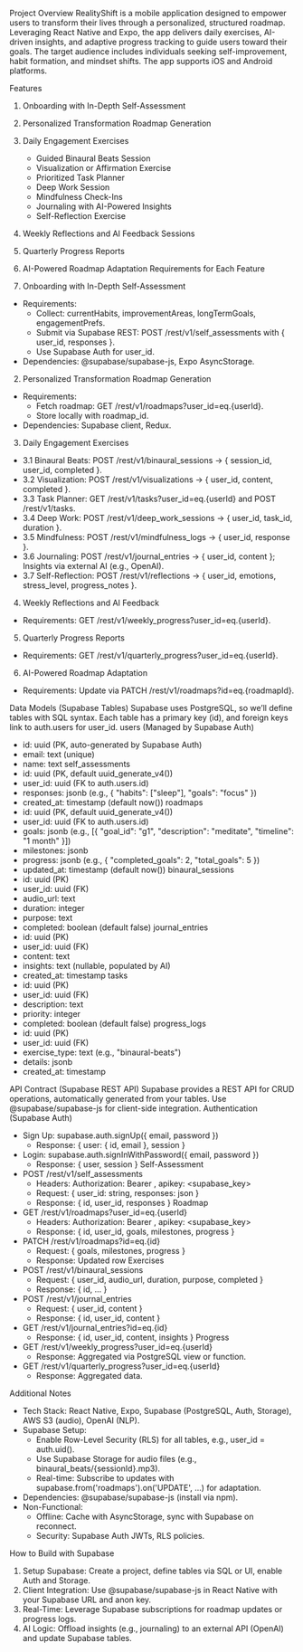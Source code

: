 Project Overview
RealityShift is a mobile application designed to empower users to transform their lives through a personalized, structured roadmap. Leveraging React Native and Expo, the app delivers daily exercises, AI-driven insights, and adaptive progress tracking to guide users toward their goals. The target audience includes individuals seeking self-improvement, habit formation, and mindset shifts. The app supports iOS and Android platforms.

Features
1. Onboarding with In-Depth Self-Assessment
2. Personalized Transformation Roadmap Generation
3. Daily Engagement Exercises
    * Guided Binaural Beats Session
    * Visualization or Affirmation Exercise
    * Prioritized Task Planner
    * Deep Work Session
    * Mindfulness Check-Ins
    * Journaling with AI-Powered Insights
    * Self-Reflection Exercise
4. Weekly Reflections and AI Feedback Sessions
5. Quarterly Progress Reports
6. AI-Powered Roadmap Adaptation
Requirements for Each Feature

1. Onboarding with In-Depth Self-Assessment
* Requirements:
    * Collect: currentHabits, improvementAreas, longTermGoals, engagementPrefs.
    * Submit via Supabase REST: POST /rest/v1/self_assessments with { user_id, responses }.
    * Use Supabase Auth for user_id.
* Dependencies: @supabase/supabase-js, Expo AsyncStorage.
2. Personalized Transformation Roadmap Generation
* Requirements:
    * Fetch roadmap: GET /rest/v1/roadmaps?user_id=eq.{userId}.
    * Store locally with roadmap_id.
* Dependencies: Supabase client, Redux.
3. Daily Engagement Exercises
* 3.1 Binaural Beats: POST /rest/v1/binaural_sessions → { session_id, user_id, completed }.
* 3.2 Visualization: POST /rest/v1/visualizations → { user_id, content, completed }.
* 3.3 Task Planner: GET /rest/v1/tasks?user_id=eq.{userId} and POST /rest/v1/tasks.
* 3.4 Deep Work: POST /rest/v1/deep_work_sessions → { user_id, task_id, duration }.
* 3.5 Mindfulness: POST /rest/v1/mindfulness_logs → { user_id, response }.
* 3.6 Journaling: POST /rest/v1/journal_entries → { user_id, content }; Insights via external AI (e.g., OpenAI).
* 3.7 Self-Reflection: POST /rest/v1/reflections → { user_id, emotions, stress_level, progress_notes }.
4. Weekly Reflections and AI Feedback
* Requirements: GET /rest/v1/weekly_progress?user_id=eq.{userId}.
5. Quarterly Progress Reports
* Requirements: GET /rest/v1/quarterly_progress?user_id=eq.{userId}.
6. AI-Powered Roadmap Adaptation
* Requirements: Update via PATCH /rest/v1/roadmaps?id=eq.{roadmapId}.

Data Models (Supabase Tables)
Supabase uses PostgreSQL, so we’ll define tables with SQL syntax. Each table has a primary key (id), and foreign keys link to auth.users for user_id.
users (Managed by Supabase Auth)
* id: uuid (PK, auto-generated by Supabase Auth)
* email: text (unique)
* name: text
self_assessments
* id: uuid (PK, default uuid_generate_v4())
* user_id: uuid (FK to auth.users.id)
* responses: jsonb (e.g., { "habits": ["sleep"], "goals": "focus" })
* created_at: timestamp (default now())
roadmaps
* id: uuid (PK, default uuid_generate_v4())
* user_id: uuid (FK to auth.users.id)
* goals: jsonb (e.g., [{ "goal_id": "g1", "description": "meditate", "timeline": "1 month" }])
* milestones: jsonb
* progress: jsonb (e.g., { "completed_goals": 2, "total_goals": 5 })
* updated_at: timestamp (default now())
binaural_sessions
* id: uuid (PK)
* user_id: uuid (FK)
* audio_url: text
* duration: integer
* purpose: text
* completed: boolean (default false)
journal_entries
* id: uuid (PK)
* user_id: uuid (FK)
* content: text
* insights: text (nullable, populated by AI)
* created_at: timestamp
tasks
* id: uuid (PK)
* user_id: uuid (FK)
* description: text
* priority: integer
* completed: boolean (default false)
progress_logs
* id: uuid (PK)
* user_id: uuid (FK)
* exercise_type: text (e.g., "binaural-beats")
* details: jsonb
* created_at: timestamp

API Contract (Supabase REST API)
Supabase provides a REST API for CRUD operations, automatically generated from your tables. Use @supabase/supabase-js for client-side integration.
Authentication (Supabase Auth)
* Sign Up: supabase.auth.signUp({ email, password })
    * Response: { user: { id, email }, session }
* Login: supabase.auth.signInWithPassword({ email, password })
    * Response: { user, session }
Self-Assessment
* POST /rest/v1/self_assessments
    * Headers: Authorization: Bearer <token>, apikey: <supabase_key>
    * Request: { user_id: string, responses: json }
    * Response: { id, user_id, responses }
Roadmap
* GET /rest/v1/roadmaps?user_id=eq.{userId}
    * Headers: Authorization: Bearer <token>, apikey: <supabase_key>
    * Response: { id, user_id, goals, milestones, progress }
* PATCH /rest/v1/roadmaps?id=eq.{id}
    * Request: { goals, milestones, progress }
    * Response: Updated row
Exercises
* POST /rest/v1/binaural_sessions
    * Request: { user_id, audio_url, duration, purpose, completed }
    * Response: { id, ... }
* POST /rest/v1/journal_entries
    * Request: { user_id, content }
    * Response: { id, user_id, content }
* GET /rest/v1/journal_entries?id=eq.{id}
    * Response: { id, user_id, content, insights }
Progress
* GET /rest/v1/weekly_progress?user_id=eq.{userId}
    * Response: Aggregated via PostgreSQL view or function.
* GET /rest/v1/quarterly_progress?user_id=eq.{userId}
    * Response: Aggregated data.

Additional Notes
* Tech Stack: React Native, Expo, Supabase (PostgreSQL, Auth, Storage), AWS S3 (audio), OpenAI (NLP).
* Supabase Setup:
    * Enable Row-Level Security (RLS) for all tables, e.g., user_id = auth.uid().
    * Use Supabase Storage for audio files (e.g., binaural_beats/{sessionId}.mp3).
    * Real-time: Subscribe to updates with supabase.from('roadmaps').on('UPDATE', ...) for adaptation.
* Dependencies: @supabase/supabase-js (install via npm).
* Non-Functional:
    * Offline: Cache with AsyncStorage, sync with Supabase on reconnect.
    * Security: Supabase Auth JWTs, RLS policies.

How to Build with Supabase
1. Setup Supabase: Create a project, define tables via SQL or UI, enable Auth and Storage.
2. Client Integration: Use @supabase/supabase-js in React Native with your Supabase URL and anon key.
3. Real-Time: Leverage Supabase subscriptions for roadmap updates or progress logs.
4. AI Logic: Offload insights (e.g., journaling) to an external API (OpenAI) and update Supabase tables.
